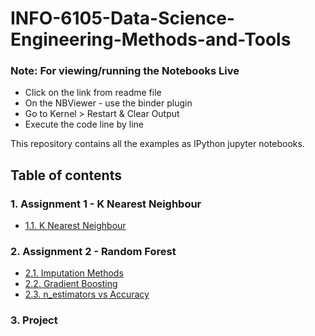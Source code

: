 # INFO-6105-Data-Science-Engineering-Methods-and-Tools

<div class="alert alert-block alert-info">
<h3><b>Note:</b> For viewing/running the Notebooks Live </h3>
    <ul>
        <li>Click on the link from readme file</li>
        <li>On the NBViewer - use the binder plugin</li>
        <li>Go to Kernel > Restart & Clear Output</li>
        <li>Execute the code line by line</li>
    </ul>
</div>

This repository contains all the examples as IPython jupyter notebooks.

## Table of contents

### 1. Assignment 1 - K Nearest Neighbour

* [1.1. K Nearest Neighbour](https://nbviewer.jupyter.org/github/Srushti104/INFO-6105-Data-Science-Engineering-Methods-and-Tools/blob/master/Assignment/Assignment_1/K_Nearest_Neighbour.ipynb)

### 2. Assignment 2 - Random Forest

* [2.1. Imputation Methods](https://nbviewer.jupyter.org/github/Srushti104/INFO-6105-Data-Science-Engineering-Methods-and-Tools/blob/master/Assignment/Assignment_2/2.1-Imputation_Methods.ipynb)
* [2.2. Gradient Boosting](https://nbviewer.jupyter.org/github/Srushti104/INFO-6105-Data-Science-Engineering-Methods-and-Tools/blob/master/Assignment/Assignment_2/2.2-Gradient_Boosting.ipynb)
* [2.3. n_estimators vs Accuracy](https://nbviewer.jupyter.org/github/Srushti104/INFO-6105-Data-Science-Engineering-Methods-and-Tools/blob/master/Assignment/Assignment_2/2.3-n_estimators_vs_Accuracy.ipynb)

### 3. Project
